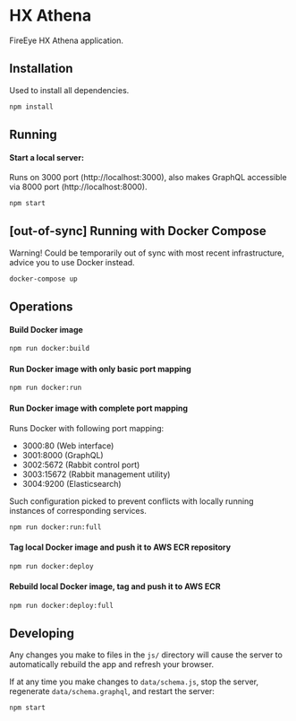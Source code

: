 # HX Athena

FireEye HX Athena application.

## Installation

Used to install all dependencies.
```bash
npm install
```

## Running

#### Start a local server:
Runs on 3000 port (http://localhost:3000), also makes GraphQL accessible via 8000 port (http://localhost:8000). 

```bash
npm start
```

## [out-of-sync] Running with Docker Compose
Warning! Could be temporarily out of sync with most recent infrastructure, advice you to use Docker instead.

```bash
docker-compose up
```

## Operations

#### Build Docker image

```bash
npm run docker:build
```

#### Run Docker image with only basic port mapping

```bash
npm run docker:run
```

#### Run Docker image with complete port mapping

Runs Docker with following port mapping:

* 3000:80 (Web interface)
* 3001:8000 (GraphQL)
* 3002:5672 (Rabbit control port)
* 3003:15672 (Rabbit management utility)
* 3004:9200 (Elasticsearch)

Such configuration picked to prevent conflicts with locally running instances of corresponding services.

```bash
npm run docker:run:full
```

#### Tag local Docker image and push it to AWS ECR repository

```bash
npm run docker:deploy
```

#### Rebuild local Docker image, tag and push it to AWS ECR

```bash
npm run docker:deploy:full
```

## Developing

Any changes you make to files in the `js/` directory will cause the server to
automatically rebuild the app and refresh your browser.

If at any time you make changes to `data/schema.js`, stop the server,
regenerate `data/schema.graphql`, and restart the server:

```
npm start
```
